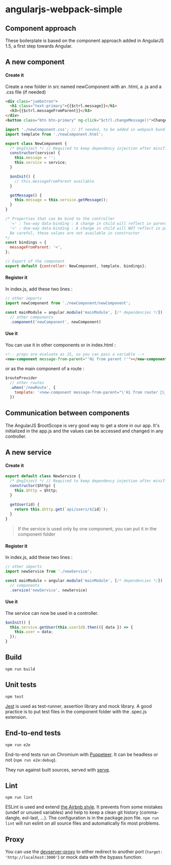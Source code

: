 # angularjs-webpack-simple

## Component approach

These boilerplate is based on the component approach added in AngularJS 1.5, a first step towards Angular.

## A new component

#### Create it

Create a new folder in src named newComponent with an .html, a .js and a .css file (if needed)

```html
<div class="jumbotron">
  <h1 class="text-primary">{{$ctrl.message}}</h1>
  <h3>{{$ctrl.messageFromParent}}</h3>
</div>
<button class="btn btn-primary" ng-click="$ctrl.changeMessage()">Change</button>
```

```javascript
import './newComponent.css'; // If needed, to be added in webpack bundle
import template from './newComponent.html';

export class NewComponent {
  /* @ngInject */ // Required to keep dependency injection after minification
  constructor(service) {
    this.message = '';
    this.service = service;
  }

  $onInit() {
    // this.messageFromParent available
  }

  getMessage() {
    this.message = this.service.getMessage();
  }
}

/* Properties that can be bind to the controller
  '=' : Two-way data-binding : A change in child will reflect in parent
  '<' : One-way data-binding : A change in child will NOT reflect in parent
  Be careful, these values are not available in constructor
*/
const bindings = {
  messageFromParent: '<',
};

// Export of the component
export default {controller: NewComponent, template, bindings};
 ```

#### Register it

In index.js, add these two lines :

```javascript
// other imports
import newComponent from './newComponent/newComponent';

const mainModule = angular.module('mainModule', [/* dependencies */])
  // other components
  .component('newComponent', newComponent)
```

#### Use it

You can use it in other components or in index.html :

```html
<!-- props are evaluate as JS, so you can pass a variable -->
<new-component message-from-parent="'Hi from parent !'"></new-component>
```

or as the main component of a route : 

```javascript
$routeProvider
  // other routes
  .when('/newRoute', { 
    template: '<new-component message-from-parent="\'Hi from router 🤗\'"></new-component>'
  })
```

## Communication between components

The AngularJS $rootScope is very good way to get a store in our app. It's initialized in the app.js and the values can be accessed and changed in any controller.

## A new service

#### Create it

```javascript
export default class NewService {
  /* @ngInject */ // Required to keep dependency injection after minification
  constructor($http) {
    this.$http = $http;
  }
  
  getUser(id) {
    return this.$http.get(`api/users/${id}`);
  }
}
```

> If the service is used only by one component, you can put it in the component folder

#### Register it

In index.js, add these two lines :

```javascript
// other imports
import newService from './newService';

const mainModule = angular.module('mainModule', [/* dependencies */])
  // components
  .service('newService', newService)
```

#### Use it

The service can now be used in a controller.

```javascript
$onInit() {
  this.service.getUser(this.userId).then(({ data }) => {
    this.user = data;
  });
}
```

## Build

`npm run build`

## Unit tests

`npm test`

[Jest](https://facebook.github.io/jest/) is used as test-runner, assertion library and mock library. A good practice is to put test files in the component folder with the .spec.js extension.

## End-to-end tests

`npm run e2e`

End-to-end tests run on Chromium with [Puppeteer](https://github.com/GoogleChrome/puppeteer). It can be headless or not (`npm run e2e:debug`).

They run against built sources, served with [serve](https://github.com/zeit/serve).

## Lint

`npm run lint`

ESLint is used and extend [the Airbnb style](https://github.com/airbnb/javascript). It prevents from some mistakes (undef or unused variables) and help to keep a clean git history (comma-dangle, eol-last, ...). The configuration is in the package.json file. `npm run lint` will run eslint on all source files and automatically fix most problems.

## Proxy

You can use the [devserver-proxy](https://webpack.js.org/configuration/dev-server/#devserver-proxy) to either redirect to another port (```target: 'http://localhost:3000'```) or mock data with the bypass function.
